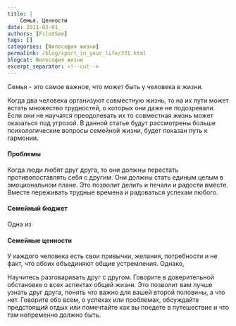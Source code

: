 ```yaml
---
title: |
    Семья. Ценности
date: 2011-03-01
authors: [FiloXSee]
tags: []
categories: [Философия жизни]
permalink: /blog/sport_in_your_life/331.html
blogcat: Философия жизни
excerpt_separator: <!--cut-->
---
```


Семья - это самое важное, что может быть у человека в жизни.

Когда два человека организуют совместную жизнь, то на их пути может встать множество трудностей, о которых они даже не подозревали. Если они не научатся преодолевать их то совместная жизнь может оказаться под угрозой. В данной статье будут рассмотрены больше психологические вопросы семейной жизни, будет показан путь к гармонии.

#### Проблемы


Когда люди любят друг друга, то они должны перестать противопоставлять себя с другим. Они должны стать единым целым в эмоциональном плане. Это позволит делить и печали и радости вместе. Вместе переживать трудные времена и радоваться успехам любого.

#### Семейный бюджет

Одна из 

#### Семейные ценности


У каждого человека есть свои привычки, желания, потребности и не факт, что обоих объединяют общие устремления. Однако, 

Научитесь разговаривать друг с другом. Говорите в доверительной обстановке о всех аспектах общей жизни. Это позволит вам лучше узнать друг друга, понять что важно для вашей второй половины, а что нет. Говорите обо всем, о успехах или проблемах, обсуждайте предстоящий отдых или помечтайте как вы поедете в путешествие и что там непременно должно быть.

